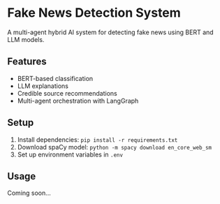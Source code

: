 # Fake News Detection System

A multi-agent hybrid AI system for detecting fake news using BERT and LLM models.

## Features
- BERT-based classification
- LLM explanations
- Credible source recommendations
- Multi-agent orchestration with LangGraph

## Setup
1. Install dependencies: `pip install -r requirements.txt`
2. Download spaCy model: `python -m spacy download en_core_web_sm`
3. Set up environment variables in `.env`

## Usage
Coming soon...
